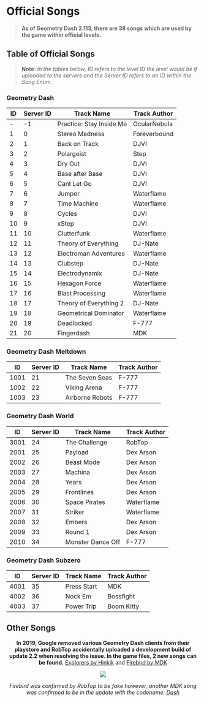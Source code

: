 # Official Songs

> **As of Geometry Dash 2.113, there are 38 songs which are used by the game within official levels.**

## Table of Official Songs

> **Note**: *In the tables below, ID refers to the level ID the level would be if uploaded to the servers and the Server ID refers to an ID within the Song Enum.*

<!-- tabs:start -->

### **Geometry Dash**

|  ID  | Server ID |       Track Name         | Track Author |
|------|-----------|--------------------------|--------------|
| -    | -1        | Practice: Stay Inside Me | OcularNebula |
| 1    | 0         | Stereo Madness           | Foreverbound |
| 2    | 1         | Back on Track            | DJVI         |
| 3    | 2         | Polargeist               | Step         |
| 4    | 3         | Dry Out                  | DJVI         |
| 5    | 4         | Base after Base          | DJVI         |
| 6    | 5         | Cant Let Go              | DJVI         |
| 7    | 6         | Jumper                   | Waterflame   |
| 8    | 7         | Time Machine             | Waterflame   |
| 9    | 8         | Cycles                   | DJVI         |
| 10   | 9         | xStep                    | DJVI         |
| 11   | 10        | Clutterfunk              | Waterflame   |
| 12   | 11        | Theory of Everything     | DJ-Nate      |
| 13   | 12        | Electroman Adventures    | Waterflame   |
| 14   | 13        | Clubstep                 | DJ-Nate      |
| 15   | 14        | Electrodynamix           | DJ-Nate      |
| 16   | 15        | Hexagon Force            | Waterflame   |
| 17   | 16        | Blast Processing         | Waterflame   |
| 18   | 17        | Theory of Everything 2   | DJ-Nate      |
| 19   | 18        | Geometrical Dominator    | Waterflame   |
| 20   | 19        | Deadlocked               | F-777        |
| 21   | 20        | Fingerdash               | MDK          |

### **Geometry Dash Meltdown**

|  ID  | Server ID |       Track Name         | Track Author |
|------|-----------|--------------------------|--------------|
| 1001 | 21        | The Seven Seas           | F-777        |
| 1002 | 22        | Viking Arena             | F-777        |
| 1003 | 23        | Airborne Robots          | F-777        |

### **Geometry Dash World**

|  ID  | Server ID |       Track Name         | Track Author |
|------|-----------|--------------------------|--------------|
| 3001 | 24        | The Challenge            | RobTop       |
| 2001 | 25        | Payload                  | Dex Arson    |
| 2002 | 26        | Beast Mode               | Dex Arson    |
| 2003 | 27        | Machina                  | Dex Arson    |
| 2004 | 28        | Years                    | Dex Arson    |
| 2005 | 29        | Frontlines               | Dex Arson    |
| 2006 | 30        | Space Pirates            | Waterflame   |
| 2007 | 31        | Striker                  | Waterflame   |
| 2008 | 32        | Embers                   | Dex Arson    |
| 2009 | 33        | Round 1                  | Dex Arson    |
| 2010 | 34        | Monster Dance Off        | F-777        |

### **Geometry Dash Subzero**

|  ID  | Server ID |       Track Name         | Track Author |
|------|-----------|--------------------------|--------------|
| 4001 | 35        | Press Start              | MDK          |
| 4002 | 36        | Nock Em                  | Bossfight    |
| 4003 | 37        | Power Trip               | Boom Kitty   |

<!-- tabs:end -->

## Other Songs

<link rel="stylesheet" href="stylesheets/imageStyles.css">

<center>

**In 2019, Google removed various Geometry Dash clients from their playstore and RobTop accidentally uploaded a development build of update 2.2 when resolving the issue. In the game files, 2 new songs can be found.**
<u>Explorers by Hinkik</u> and <u>Firebird by MDK</u>

<img src="https://raw.githubusercontent.com/Wyliemaster/gddocs/master/assets/screenshots/leaked_songs.png" class="admin">

*Firebird was confirmed by RobTop to be fake however, another MDK song was confirmed to be in the update with the codename: [Dash](https://www.youtube.com/watch?v=ipK7vQ8gEZw)*

</center>
